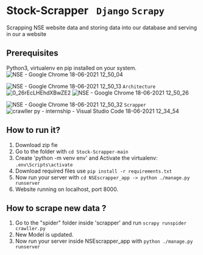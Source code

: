 # Stock-Scrapper ``` Django``` ```Scrapy```
Scrapping NSE website data and storing data into our database and serving in our a website

## Prerequisites
Python3, virtualenv en pip installed on your system. 
![NSE - Google Chrome 18-06-2021 12_50_04](https://user-images.githubusercontent.com/57286404/122522703-dfb4a700-d033-11eb-8a1a-adfd875d9086.png)

![NSE - Google Chrome 18-06-2021 12_50_13](https://user-images.githubusercontent.com/57286404/122522725-e511f180-d033-11eb-969b-3dc3af06e1df.png)
```Architecture```
![0_26rEcLHEhdXBwZE2](https://user-images.githubusercontent.com/57286404/122520948-e0e4d480-d031-11eb-9cdc-c2b5ab873992.png)
![NSE - Google Chrome 18-06-2021 12_50_26](https://user-images.githubusercontent.com/57286404/122522720-e3482e00-d033-11eb-8e1e-cc66be7ffe20.png)

![NSE - Google Chrome 18-06-2021 12_50_32](https://user-images.githubusercontent.com/57286404/122522718-e2af9780-d033-11eb-8c66-8f93bf2820de.png)
```Scrapper```
![crawller py - internship - Visual Studio Code 18-06-2021 12_34_54](https://user-images.githubusercontent.com/57286404/122520900-d32f4f00-d031-11eb-8e8d-e99dd8d9122e.png)


## How to run it?
1. Download zip fie
2. Go to the folder with ```cd Stock-Scrapper-main```
3. Create 'python -m venv env' and Activate the virtualenv: ```.env\Scripts\activate```
4. Download required files use ```pip install -r requirements.txt```
5. Now run your server with ```cd NSEscrapper_app -> python ./manage.py runserver```
6. Website running on localhost, port 8000.

## How to scrape new data ?
1. Go to the "spider" folder inside 'scrapper' and run ```scrapy runspider crawller.py```
2. New Model is updated.
3. Now run your server inside NSEscrapper_app with ```python ./manage.py runserver```
